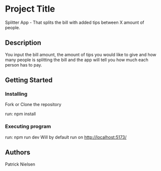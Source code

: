 # Project Title

Splitter App - That splits the bill with added tips between X amount of people.

## Description

You input the bill amount, the amount of tips you would like to give and how many people is splitting the bill and the app will tell you how much each person has to pay.

## Getting Started

### Installing

Fork or Clone the repository

run: npm install

### Executing program

run: npm run dev
Will by default run on [http://localhost:5173/](http://localhost:5173/)

## Authors

Patrick Nielsen
